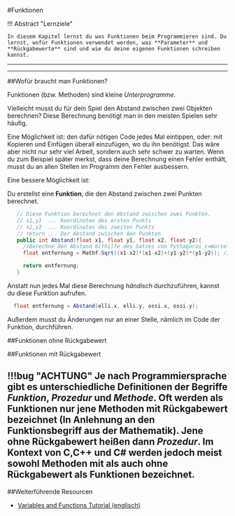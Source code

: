 #Funktionen

!!! Abstract "Lernziele"

    In diesem Kapitel lernst du was Funktionen beim Programmieren sind. Du lernst, wofür Funktionen verwendet werden, was **Parameter** und **Rückgabewerte** sind und wie du deine eigenen Funktionen schreiben kannst.
-----

<!--!!! Abstract "Hinweis"
    In der Objektorientierten Programmierung wird statt Funktion auch oft der Begriff Methode verwendet.-->
-----

##Wofür braucht man Funktionen?

Funktionen (bzw. Methoden) sind kleine *Unterprogramme*.


Vielleicht musst du für dein Spiel den Abstand zwischen zwei Objekten berechnen? Diese Berechnung benötigt man in den meisten Spielen sehr häufig.

Eine Möglichkeit ist: den dafür nötigen Code jedes Mal eintippen, oder: mit Kopieren und Einfügen überall einzufügen, wo du ihn benötigst. 
Das wäre aber nicht nur sehr viel Arbeit, sondern auch sehr schwer zu warten. Wenn du zum Beispiel später merkst, dass deine Berechnung einen Fehler enthält, musst du an allen Stellen im Programm den Fehler ausbessern.

Eine bessere Möglichkeit ist: 

Du erstellst eine **Funktion**, die den Abstand zwischen zwei Punkten berechnet.

```csharp
   // Diese Funktion berechnet den Abstand zwischen zwei Punkten.
   // x1,y1  ... Koordinaten des ersten Punkts
   // x2,y2  ... Koordinaten des zweiten Punkts
   // return ... Der Abstand zwischen den Punkten
   public int Abstand(float x1, float y1, float x2, float y2){
     //Berechne den Abstand mithilfe des Satzes von Pythagoras c=Wurzel(a^2+b^2)
     float entfernung = Mathf.Sqrt((x1-x2)*(x1-x2)+(y1-y2)*(y1-y2)); //Anm.: Mathf.Sqrt(float f) ist ebenfalls eine Funktion. Sie berechnet die Quadratwurzel einer Zahl f.

     return entfernung;
   }
```
Anstatt nun jedes Mal diese Berechnung *händisch* durchzuführen, kannst du diese Funktion aufrufen.

```csharp
  float entfernung = Abstand(elli.x, elli.y, ossi.x, ossi.y);
```

Außerdem musst du Änderungen nur an einer Stelle, nämlich im Code der Funktion, durchführen.

##Funktionen ohne Rückgabewert



##Funktionen mit Rückgabewert

!!!bug "ACHTUNG"
    Je nach Programmiersprache gibt es unterschiedliche Definitionen der Begriffe *Funktion*, *Prozedur* und *Methode*.
    Oft werden als Funktionen nur jene Methoden mit Rückgabewert bezeichnet (In Anlehnung an den Funktionsbegriff aus der Mathematik). Jene ohne Rückgabewert heißen dann *Prozedur*.
    Im Kontext von C,C++ und C# werden jedoch meist sowohl Methoden mit als auch ohne Rückgabewert als Funktionen bezeichnet.
-----

##Weiterführende Resourcen

* [Variables and Functions Tutorial (englisch)](https://unity3d.com/learn/tutorials/topics/scripting/variables-and-functions)
